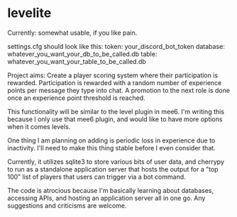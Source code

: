 # levelite

Currently: somewhat usable, if you like pain.

settings.cfg should look like this:
token: your_discord_bot_token
database: whatever_you_want_your_db_to_be_called.db
table: whatever_you_want_your_table_to_be_called.db


Project aims:
Create a player scoring system where their participation is rewarded. Participation is rewarded with a random number of experience points per message they type into chat. A promotion to the next role is done once an experience point threshold is reached.

This functionality will be similar to the level plugin in mee6. I'm writing this because I only use that mee6 plugin, and would like to have more options when it comes levels.

One thing I am planning on adding is periodic loss in experience due to inactivity. I'll need to make this thing stable before I even consider that.



Currently, it utilizes sqlite3 to store various bits of user data, and cherrypy to run as a standalone application server that hosts the output for a "top 100" list of players that users can trigger via a bot command.

The code is atrocious because I'm basically learning about databases, accessing APIs, and hosting an application server all in one go. Any suggestions and criticisms are welcome.
